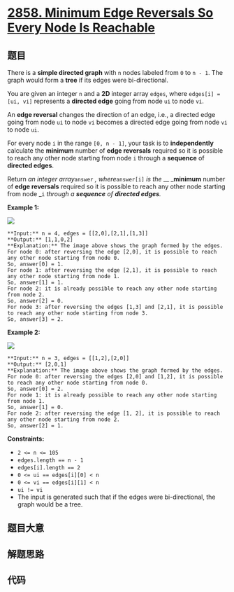 # [2858. Minimum Edge Reversals So Every Node Is Reachable](https://leetcode.com/problems/minimum-edge-reversals-so-every-node-is-reachable)

## 题目

There is a **simple directed graph** with `n` nodes labeled from `0` to `n -
1`. The graph would form a **tree** if its edges were bi-directional.

You are given an integer `n` and a **2D** integer array `edges`, where
`edges[i] = [ui, vi]` represents a **directed edge** going from node `ui` to
node `vi`.

An **edge reversal** changes the direction of an edge, i.e., a directed edge
going from node `ui` to node `vi` becomes a directed edge going from node `vi`
to node `ui`.

For every node `i` in the range `[0, n - 1]`, your task is to
**independently** calculate the **minimum** number of **edge reversals**
required so it is possible to reach any other node starting from node `i`
through a **sequence** of **directed edges**.

Return _an integer array_`answer` _, where_`answer[i]` _is the_ __
_**minimum** number of **edge reversals** required so it is possible to reach
any other node starting from node _`i` _through a **sequence** of **directed
edges**._



**Example 1:**

![](https://assets.leetcode.com/uploads/2023/08/26/image-20230826221104-3.png)

    
    
    **Input:** n = 4, edges = [[2,0],[2,1],[1,3]]
    **Output:** [1,1,0,2]
    **Explanation:** The image above shows the graph formed by the edges.
    For node 0: after reversing the edge [2,0], it is possible to reach any other node starting from node 0.
    So, answer[0] = 1.
    For node 1: after reversing the edge [2,1], it is possible to reach any other node starting from node 1.
    So, answer[1] = 1.
    For node 2: it is already possible to reach any other node starting from node 2.
    So, answer[2] = 0.
    For node 3: after reversing the edges [1,3] and [2,1], it is possible to reach any other node starting from node 3.
    So, answer[3] = 2.
    

**Example 2:**

![](https://assets.leetcode.com/uploads/2023/08/26/image-20230826225541-2.png)

    
    
    **Input:** n = 3, edges = [[1,2],[2,0]]
    **Output:** [2,0,1]
    **Explanation:** The image above shows the graph formed by the edges.
    For node 0: after reversing the edges [2,0] and [1,2], it is possible to reach any other node starting from node 0.
    So, answer[0] = 2.
    For node 1: it is already possible to reach any other node starting from node 1.
    So, answer[1] = 0.
    For node 2: after reversing the edge [1, 2], it is possible to reach any other node starting from node 2.
    So, answer[2] = 1.
    



**Constraints:**

  * `2 <= n <= 105`
  * `edges.length == n - 1`
  * `edges[i].length == 2`
  * `0 <= ui == edges[i][0] < n`
  * `0 <= vi == edges[i][1] < n`
  * `ui != vi`
  * The input is generated such that if the edges were bi-directional, the graph would be a tree.


## 题目大意

## 解题思路

## 代码

```javascript

```
